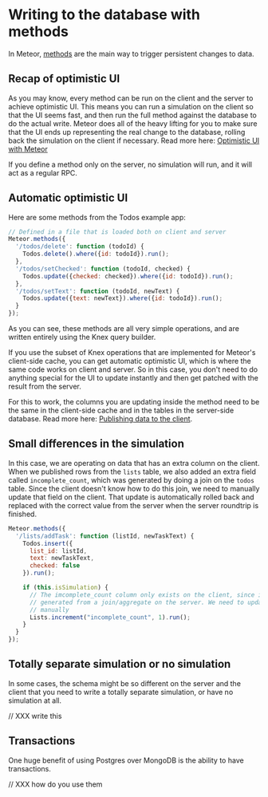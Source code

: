 <h1>Writing to the database with methods</h1>

In Meteor, [methods](http://docs.meteor.com/#/full/meteor_methods) are the main way to trigger persistent changes to data.

## Recap of optimistic UI

As you may know, every method can be run on the client and the server to achieve optimistic UI. This means you can run a simulation on the client so that the UI seems fast, and then run the full method against the database to do the actual write. Meteor does all of the heavy lifting for you to make sure that the UI ends up representing the real change to the database, rolling back the simulation on the client if necessary. Read more here: [Optimistic UI with Meteor](http://info.meteor.com/blog/optimistic-ui-with-meteor-latency-compensation)

If you define a method only on the server, no simulation will run, and it will act as a regular RPC.

## Automatic optimistic UI

Here are some methods from the Todos example app:

```js
// Defined in a file that is loaded both on client and server
Meteor.methods({
  '/todos/delete': function (todoId) {
    Todos.delete().where({id: todoId}).run();
  },
  '/todos/setChecked': function (todoId, checked) {
    Todos.update({checked: checked}).where({id: todoId}).run();
  },
  '/todos/setText': function (todoId, newText) {
    Todos.update({text: newText}).where({id: todoId}).run();
  }
});
```

As you can see, these methods are all very simple operations, and are written entirely using the Knex query builder.

If you use the subset of Knex operations that are implemented for Meteor's client-side cache, you can get automatic optimistic UI, which is where the same code works on client and server. So in this case, you don't need to do anything special for the UI to update instantly and then get patched with the result from the server.

For this to work, the columns you are updating inside the method need to be the same in the client-side cache and in the tables in the server-side database. Read more here: [Publishing data to the client](publish.md).

## Small differences in the simulation

In this case, we are operating on data that has an extra column on the client. When we published rows from the `lists` table, we also added an extra field called `incomplete_count`, which was generated by doing a join on the `todos` table. Since the client doesn't know how to do this join, we need to manually update that field on the client. That update is automatically rolled back and replaced with the correct value from the server when the server roundtrip is finished.

```js
Meteor.methods({
  '/lists/addTask': function (listId, newTaskText) {
    Todos.insert({
      list_id: listId,
      text: newTaskText,
      checked: false
    }).run();

    if (this.isSimulation) {
      // The imcomplete_count column only exists on the client, since it is
      // generated from a join/aggregate on the server. We need to update it
      // manually
      Lists.increment("incomplete_count", 1).run();
    }
  }
});
```

## Totally separate simulation or no simulation

In some cases, the schema might be so different on the server and the client that you need to write a totally separate simulation, or have no simulation at all.

// XXX write this

## Transactions

One huge benefit of using Postgres over MongoDB is the ability to have transactions.

// XXX how do you use them
